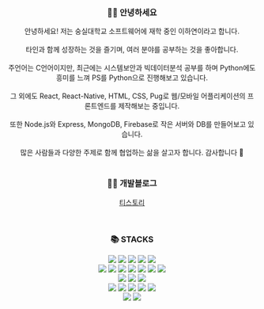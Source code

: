 <div align=center> 

### 🤚🏻 안녕하세요
<div> 안녕하세요! 저는 숭실대학교 소프트웨어에 재학 중인 이하연이라고 합니다. </div>
<br>
<div> 타인과 함께 성장하는 것을 즐기며, 여러 분야를 공부하는 것을 좋아합니다. </div>
<br>
<div> 주언어는 C언어이지만, 최근에는 시스템보안과 빅데이터분석 공부를 하며 Python에도 흥미를 느껴 PS를 Python으로 진행해보고 있습니다. </div>
<br>
<div> 그 외에도 React, React-Native, HTML, CSS, Pug로 웹/모바일 어플리케이션의 프론트엔드를 제작해보는 중입니다. </div>
<br>
<div> 또한 Node.js와 Express, MongoDB, Firebase로 작은 서버와 DB를 만들어보고 있습니다. </div>
<br>
<div> 많은 사람들과 다양한 주제로 함께 협업하는 삶을 살고자 합니다. 감사합니다 🤗 </div>


<br>


### ✍🏻 개발블로그
<a href="https://tooyoung.tistory.com">티스토리</a>

<br>

### 📚 STACKS

<div align=center> 
  <img src="https://img.shields.io/badge/c-007396?style=for-the-badge&logo=c&logoColor=white"> 
  <img src="https://img.shields.io/badge/java-007396?style=for-the-badge&logo=JAVA&logoColor=white"> 
  <img src="https://img.shields.io/badge/c++-00599C?style=for-the-badge&logo=c%2B%2B&logoColor=white">
  <img src="https://img.shields.io/badge/python-3776AB?style=for-the-badge&logo=python&logoColor=white"> 
  <img src="https://img.shields.io/badge/linux-FCC624?style=for-the-badge&logo=linux&logoColor=black"> 
  <br>
  
  <img src="https://img.shields.io/badge/html5-E34F26?style=for-the-badge&logo=html5&logoColor=white"> 
  <img src="https://img.shields.io/badge/css-1572B6?style=for-the-badge&logo=css3&logoColor=white"> 
  <img src="https://img.shields.io/badge/javascript-F7DF1E?style=for-the-badge&logo=javascript&logoColor=black"> 
  <img src="https://img.shields.io/badge/react-61DAFB?style=for-the-badge&logo=react&logoColor=black"> 
  <img src="https://img.shields.io/badge/pug-339AF0?style=for-the-badge&logo=pug&logoColor=white">
  <img src="https://img.shields.io/badge/reactnative-61DAFB?style=for-the-badge&logo=react&logoColor=black"> 
  <img src="https://img.shields.io/badge/fontawesome-339AF0?style=for-the-badge&logo=fontawesome&logoColor=white">
  <br>
  
  <img src="https://img.shields.io/badge/mongoDB-47A248?style=for-the-badge&logo=MongoDB&logoColor=white">
  <img src="https://img.shields.io/badge/firebase-FFCA28?style=for-the-badge&logo=firebase&logoColor=white">
  <img src="https://img.shields.io/badge/django-092E20?style=for-the-badge&logo=django&logoColor=white">
  <br>
  
  <img src="https://img.shields.io/badge/express-000000?style=for-the-badge&logo=express&logoColor=white">
  <img src="https://img.shields.io/badge/flask-000000?style=for-the-badge&logo=flask&logoColor=white">
  <img src="https://img.shields.io/badge/node.js-339933?style=for-the-badge&logo=Node.js&logoColor=white">
  <img src="https://img.shields.io/badge/flutter-02569B?style=for-the-badge&logo=flutter&logoColor=white">
  <img src="https://img.shields.io/badge/dart-02569B?style=for-the-badge&logo=dart&logoColor=white">
  <br>

  <img src="https://img.shields.io/badge/github-181717?style=for-the-badge&logo=github&logoColor=white">
  <img src="https://img.shields.io/badge/git-F05032?style=for-the-badge&logo=git&logoColor=white">
  <br>
</div>

